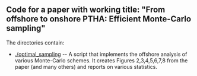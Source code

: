 Code for a paper with working title: "From offshore to onshore PTHA: Efficient Monte-Carlo sampling"
-----------------------------------------------------------------------------------------------------

The directories contain:
* [./optimal_sampling](./optimal_sampling) -- A script that implements the offshore analysis of various Monte-Carlo schemes. It creates Figures 2,3,4,5,6,7,8 from the paper (and many others) and reports on various statistics.
